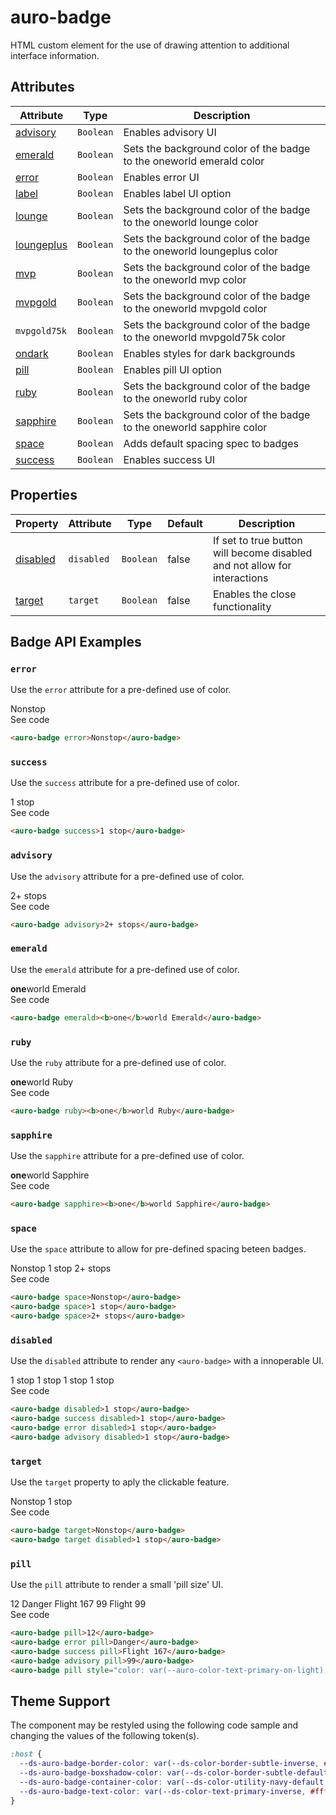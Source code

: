 <!-- AURO-GENERATED-CONTENT:START (FILE:src=./../docs/api.md) -->
<!-- The below content is automatically added from ./../docs/api.md -->

# auro-badge

HTML custom element for the use of drawing attention to additional interface information.

## Attributes

| Attribute    | Type      | Description                                      |
|--------------|-----------|--------------------------------------------------|
| [advisory](#advisory)   | `Boolean` | Enables advisory UI                              |
| [emerald](#emerald)    | `Boolean` | Sets the background color of the badge to the oneworld emerald color |
| [error](#error)      | `Boolean` | Enables error UI                                 |
| [label](#label)      | `Boolean` | Enables label UI option                          |
| [lounge](#lounge)     | `Boolean` | Sets the background color of the badge to the oneworld lounge color |
| [loungeplus](#loungeplus) | `Boolean` | Sets the background color of the badge to the oneworld loungeplus color |
| [mvp](#mvp)        | `Boolean` | Sets the background color of the badge to the oneworld mvp color |
| [mvpgold](#mvpgold)    | `Boolean` | Sets the background color of the badge to the oneworld mvpgold color |
| `mvpgold75k` | `Boolean` | Sets the background color of the badge to the oneworld mvpgold75k color |
| [ondark](#ondark)     | `Boolean` | Enables styles for dark backgrounds              |
| [pill](#pill)       | `Boolean` | Enables pill UI option                           |
| [ruby](#ruby)       | `Boolean` | Sets the background color of the badge to the oneworld ruby color |
| [sapphire](#sapphire)   | `Boolean` | Sets the background color of the badge to the oneworld sapphire color |
| [space](#space)      | `Boolean` | Adds default spacing spec to badges              |
| [success](#success)    | `Boolean` | Enables success UI                               |

## Properties

| Property   | Attribute  | Type      | Default | Description                                      |
|------------|------------|-----------|---------|--------------------------------------------------|
| [disabled](#disabled) | `disabled` | `Boolean` | false   | If set to true button will become disabled and not allow for interactions |
| [target](#target)   | `target`   | `Boolean` | false   | Enables the close functionality                  |
<!-- AURO-GENERATED-CONTENT:END -->

## Badge API Examples

### `error`

Use the `error` attribute for a pre-defined use of color.

<div class="exampleWrapper">
  <!-- AURO-GENERATED-CONTENT:START (FILE:src=./../apiExamples/error.html) -->
  <!-- The below content is automatically added from ./../apiExamples/error.html -->
  <auro-badge error>Nonstop</auro-badge>
  <!-- AURO-GENERATED-CONTENT:END -->
</div>
<auro-accordion alignRight>
  <span slot="trigger">See code</span>
<!-- AURO-GENERATED-CONTENT:START (CODE:src=./../apiExamples/error.html) -->
<!-- The below code snippet is automatically added from ./../apiExamples/error.html -->

```html
<auro-badge error>Nonstop</auro-badge>
```
<!-- AURO-GENERATED-CONTENT:END -->
</auro-accordion>

### `success`

Use the `success` attribute for a pre-defined use of color.

<div class="exampleWrapper">
  <!-- AURO-GENERATED-CONTENT:START (FILE:src=./../apiExamples/success.html) -->
  <!-- The below content is automatically added from ./../apiExamples/success.html -->
  <auro-badge success>1 stop</auro-badge>
  <!-- AURO-GENERATED-CONTENT:END -->
</div>
<auro-accordion alignRight>
  <span slot="trigger">See code</span>
<!-- AURO-GENERATED-CONTENT:START (CODE:src=./../apiExamples/success.html) -->
<!-- The below code snippet is automatically added from ./../apiExamples/success.html -->

```html
<auro-badge success>1 stop</auro-badge>
```
<!-- AURO-GENERATED-CONTENT:END -->
</auro-accordion>

### `advisory`

Use the `advisory` attribute for a pre-defined use of color.

<div class="exampleWrapper">
  <!-- AURO-GENERATED-CONTENT:START (FILE:src=./../apiExamples/advisory.html) -->
  <!-- The below content is automatically added from ./../apiExamples/advisory.html -->
  <auro-badge advisory>2+ stops</auro-badge>
  <!-- AURO-GENERATED-CONTENT:END -->
</div>
<auro-accordion alignRight>
  <span slot="trigger">See code</span>
<!-- AURO-GENERATED-CONTENT:START (CODE:src=./../apiExamples/advisory.html) -->
<!-- The below code snippet is automatically added from ./../apiExamples/advisory.html -->

```html
<auro-badge advisory>2+ stops</auro-badge>
```
<!-- AURO-GENERATED-CONTENT:END -->
</auro-accordion>

### `emerald`

Use the `emerald` attribute for a pre-defined use of color.

<div class="exampleWrapper">
  <!-- AURO-GENERATED-CONTENT:START (FILE:src=./../apiExamples/emerald.html) -->
  <!-- The below content is automatically added from ./../apiExamples/emerald.html -->
  <auro-badge emerald><b>one</b>world Emerald</auro-badge>
  <!-- AURO-GENERATED-CONTENT:END -->
</div>
<auro-accordion alignRight>
  <span slot="trigger">See code</span>
<!-- AURO-GENERATED-CONTENT:START (CODE:src=./../apiExamples/emerald.html) -->
<!-- The below code snippet is automatically added from ./../apiExamples/emerald.html -->

```html
<auro-badge emerald><b>one</b>world Emerald</auro-badge>
```
<!-- AURO-GENERATED-CONTENT:END -->
</auro-accordion>

### `ruby`

Use the `ruby` attribute for a pre-defined use of color.

<div class="exampleWrapper">
  <!-- AURO-GENERATED-CONTENT:START (FILE:src=./../apiExamples/ruby.html) -->
  <!-- The below content is automatically added from ./../apiExamples/ruby.html -->
  <auro-badge ruby><b>one</b>world Ruby</auro-badge>
  <!-- AURO-GENERATED-CONTENT:END -->
</div>
<auro-accordion alignRight>
  <span slot="trigger">See code</span>
<!-- AURO-GENERATED-CONTENT:START (CODE:src=./../apiExamples/ruby.html) -->
<!-- The below code snippet is automatically added from ./../apiExamples/ruby.html -->

```html
<auro-badge ruby><b>one</b>world Ruby</auro-badge>
```
<!-- AURO-GENERATED-CONTENT:END -->
</auro-accordion>

### `sapphire`

Use the `sapphire` attribute for a pre-defined use of color.

<div class="exampleWrapper">
  <!-- AURO-GENERATED-CONTENT:START (FILE:src=./../apiExamples/sapphire.html) -->
  <!-- The below content is automatically added from ./../apiExamples/sapphire.html -->
  <auro-badge sapphire><b>one</b>world Sapphire</auro-badge>
  <!-- AURO-GENERATED-CONTENT:END -->
</div>
<auro-accordion alignRight>
  <span slot="trigger">See code</span>
<!-- AURO-GENERATED-CONTENT:START (CODE:src=./../apiExamples/sapphire.html) -->
<!-- The below code snippet is automatically added from ./../apiExamples/sapphire.html -->

```html
<auro-badge sapphire><b>one</b>world Sapphire</auro-badge>
```
<!-- AURO-GENERATED-CONTENT:END -->
</auro-accordion>

### `space`

Use the `space` attribute to allow for pre-defined spacing beteen badges.

<div class="exampleWrapper">
  <!-- AURO-GENERATED-CONTENT:START (FILE:src=./../apiExamples/space.html) -->
  <!-- The below content is automatically added from ./../apiExamples/space.html -->
  <auro-badge space>Nonstop</auro-badge>
  <auro-badge space>1 stop</auro-badge>
  <auro-badge space>2+ stops</auro-badge>
  <!-- AURO-GENERATED-CONTENT:END -->
</div>
<auro-accordion alignRight>
  <span slot="trigger">See code</span>
<!-- AURO-GENERATED-CONTENT:START (CODE:src=./../apiExamples/space.html) -->
<!-- The below code snippet is automatically added from ./../apiExamples/space.html -->

```html
<auro-badge space>Nonstop</auro-badge>
<auro-badge space>1 stop</auro-badge>
<auro-badge space>2+ stops</auro-badge>
```
<!-- AURO-GENERATED-CONTENT:END -->
</auro-accordion>

### `disabled`

Use the `disabled` attribute to render any `<auro-badge>` with a innoperable UI.

<div class="exampleWrapper">
  <!-- AURO-GENERATED-CONTENT:START (FILE:src=./../apiExamples/disabled.html) -->
  <!-- The below content is automatically added from ./../apiExamples/disabled.html -->
  <auro-badge disabled>1 stop</auro-badge>
  <auro-badge success disabled>1 stop</auro-badge>
  <auro-badge error disabled>1 stop</auro-badge>
  <auro-badge advisory disabled>1 stop</auro-badge>
  <!-- AURO-GENERATED-CONTENT:END -->
</div>
<auro-accordion alignRight>
  <span slot="trigger">See code</span>
<!-- AURO-GENERATED-CONTENT:START (CODE:src=./../apiExamples/disabled.html) -->
<!-- The below code snippet is automatically added from ./../apiExamples/disabled.html -->

```html
<auro-badge disabled>1 stop</auro-badge>
<auro-badge success disabled>1 stop</auro-badge>
<auro-badge error disabled>1 stop</auro-badge>
<auro-badge advisory disabled>1 stop</auro-badge>
```
<!-- AURO-GENERATED-CONTENT:END -->
</auro-accordion>

### `target`

Use the `target` property to aply the clickable feature.

<div class="exampleWrapper">
  <!-- AURO-GENERATED-CONTENT:START (FILE:src=./../apiExamples/target.html) -->
  <!-- The below content is automatically added from ./../apiExamples/target.html -->
  <auro-badge target>Nonstop</auro-badge>
  <auro-badge target disabled>1 stop</auro-badge>
  <!-- AURO-GENERATED-CONTENT:END -->
</div>
<auro-accordion alignRight>
  <span slot="trigger">See code</span>
<!-- AURO-GENERATED-CONTENT:START (CODE:src=./../apiExamples/target.html) -->
<!-- The below code snippet is automatically added from ./../apiExamples/target.html -->

```html
<auro-badge target>Nonstop</auro-badge>
<auro-badge target disabled>1 stop</auro-badge>
```
<!-- AURO-GENERATED-CONTENT:END -->
</auro-accordion>

### `pill`

Use the `pill` attribute to render a small 'pill size' UI.

<div class="exampleWrapper">
  <!-- AURO-GENERATED-CONTENT:START (FILE:src=./../apiExamples/pill.html) -->
  <!-- The below content is automatically added from ./../apiExamples/pill.html -->
  <auro-badge pill>12</auro-badge>
  <auro-badge error pill>Danger</auro-badge>
  <auro-badge success pill>Flight 167</auro-badge>
  <auro-badge advisory pill>99</auro-badge>
  <auro-badge pill style="color: var(--auro-color-text-primary-on-light); background-color: var(--auro-color-brand-tropical-300); border-color: var(--auro-color-brand-tropical-300)">Flight 99</auro-badge>
  <!-- AURO-GENERATED-CONTENT:END -->
</div>
<auro-accordion alignRight>
  <span slot="trigger">See code</span>
<!-- AURO-GENERATED-CONTENT:START (CODE:src=./../apiExamples/pill.html) -->
<!-- The below code snippet is automatically added from ./../apiExamples/pill.html -->

```html
<auro-badge pill>12</auro-badge>
<auro-badge error pill>Danger</auro-badge>
<auro-badge success pill>Flight 167</auro-badge>
<auro-badge advisory pill>99</auro-badge>
<auro-badge pill style="color: var(--auro-color-text-primary-on-light); background-color: var(--auro-color-brand-tropical-300); border-color: var(--auro-color-brand-tropical-300)">Flight 99</auro-badge>
```
<!-- AURO-GENERATED-CONTENT:END -->
</auro-accordion>

## Theme Support

The component may be restyled using the following code sample and changing the values of the following token(s).

<!-- AURO-GENERATED-CONTENT:START (CODE:src=./../src/tokens.css) -->
<!-- The below code snippet is automatically added from ./../src/tokens.css -->

```css
:host {
  --ds-auro-badge-border-color: var(--ds-color-border-subtle-inverse, #326aa5);
  --ds-auro-badge-boxshadow-color: var(--ds-color-border-subtle-default, #f0f7fd);
  --ds-auro-badge-container-color: var(--ds-color-utility-navy-default, #265688);
  --ds-auro-badge-text-color: var(--ds-color-text-primary-inverse, #ffffff);
}
```
<!-- AURO-GENERATED-CONTENT:END -->
